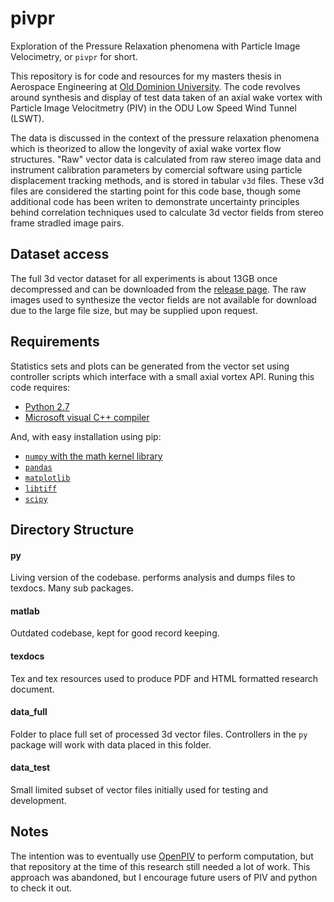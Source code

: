 # pivpr

Exploration of the Pressure Relaxation phenomena with Particle Image Velocimetry, or `pivpr` for short. 

This repository is for code and resources for my masters thesis in Aerospace Engineering at [Old Dominion University](https://www.odu.edu/mae). The code revolves around synthesis and display of test data taken of an axial wake vortex with Particle Image Velocitmetry (PIV) in the ODU Low Speed Wind Tunnel (LSWT).

The data is discussed in the context of the pressure relaxation phenomena which is theorized to allow the longevity of axial wake vortex flow structures. "Raw" vector data is calculated from raw stereo image data and instrument calibration parameters by comercial software using particle displacement tracking methods, and is stored in tabular `v3d` files. These v3d files are considered the starting point for this code base, though some additional code has been writen to demonstrate uncertainty principles behind correlation techniques used to calculate 3d vector fields from stereo frame stradled image pairs.

## Dataset access
The full 3d vector dataset for all experiments is about 13GB once decompressed and can be downloaded from the [release page](https://github.com/Jwely/pivpr/releases). The raw images used to synthesize the vector fields are not available for download due to the large file size, but may be supplied upon request.

## Requirements
Statistics sets and plots can be generated from the vector set using controller scripts which interface with a small axial vortex API. Runing this code requires:
 * [Python 2.7](https://www.python.org/downloads/)
 * [Microsoft visual C++ compiler](https://www.microsoft.com/en-us/download/details.aspx?id=44266)

And, with easy installation using pip:
 * [`numpy` with the math kernel library](http://www.lfd.uci.edu/~gohlke/pythonlibs/#numpy)
 * [`pandas`](http://www.lfd.uci.edu/~gohlke/pythonlibs/#pandas)
 * [`matplotlib`](http://www.lfd.uci.edu/~gohlke/pythonlibs/#matplotlib)
 * [`libtiff`](http://www.lfd.uci.edu/~gohlke/pythonlibs/#pylibtiff)
 * [`scipy`](http://www.lfd.uci.edu/~gohlke/pythonlibs/#scipy)

## Directory Structure
#### py
Living version of the codebase. performs analysis and dumps files to texdocs. Many sub packages.
#### matlab
Outdated codebase, kept for good record keeping.
#### texdocs
Tex and tex resources used to produce PDF and HTML formatted research document.
#### data_full
Folder to place full set of processed 3d vector files. Controllers in the `py` package will work with data placed in this folder.
#### data_test
Small limited subset of vector files initially used for testing and development.

## Notes
The intention was to eventually use [OpenPIV](https://github.com/OpenPIV/openpiv-python) to perform computation, but that repository at the time of this research still needed a lot of work. This approach was abandoned, but I encourage future users of PIV and python to check it out.
